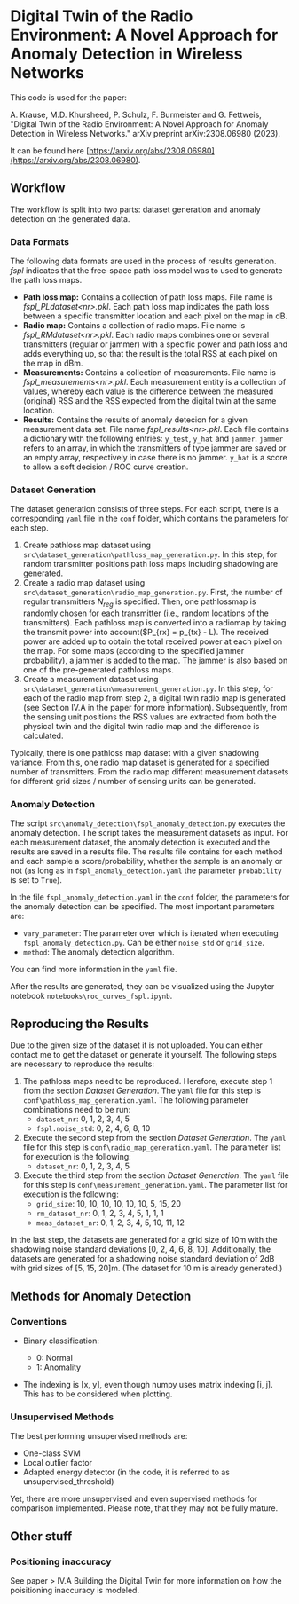 # Digital Twin of the Radio Environment: A Novel Approach for Anomaly Detection in Wireless Networks

This code is used for the paper:

 A. Krause, M.D. Khursheed, P. Schulz, F. Burmeister and G. Fettweis, "Digital Twin of the Radio Environment: A Novel Approach for Anomaly Detection in Wireless Networks." arXiv preprint arXiv:2308.06980 (2023).

 It can be found here [https://arxiv.org/abs/2308.06980](https://arxiv.org/abs/2308.06980).

## Workflow

The workflow is split into two parts: dataset generation and anomaly detection on the generated data.

### Data Formats

The following data formats are used in the process of results generation. *fspl* indicates that the free-space path loss model was to used to generate the path loss maps.

* **Path loss map:** Contains a collection of path loss maps. File name is *fspl_PLdataset\<nr\>.pkl*. Each path loss map indicates the path loss between a specific transmitter location and each pixel on the map in dB.
* **Radio map:** Contains a collection of radio maps. File name is *fspl_RMdataset\<nr\>.pkl*. Each radio maps combines one or several transmitters (regular or jammer) with a specific power and path loss and adds everything up, so that the result is the total RSS at each pixel on the map in dBm.
* **Measurements:** Contains a collection of measurements. File name is *fspl_measurements\<nr\>.pkl*. Each measurement entity is a collection of values, whereby each value is the difference between the measured (original) RSS and the RSS expected from the digital twin at the same location.
* **Results:** Contains the results of anomaly detecion for a given measurement data set. File name *fspl_results\<nr\>.pkl*. Each file contains a dictionary with the following entries: ```y_test```, ```y_hat``` and ```jammer```. ```jammer``` refers to an array, in which the transmitters of type jammer are saved or an empty array, respectively in case there is no jammer. ```y_hat``` is a score to allow a soft decision / ROC curve creation.

### Dataset Generation
The dataset generation consists of three steps. For each script, there is a corresponding `yaml` file in the `conf` folder, which contains the parameters for each step.

1. Create pathloss map dataset using `src\dataset_generation\pathloss_map_generation.py`. In this step, for random transmitter positions path loss maps including shadowing are generated.
2. Create a radio map dataset using `src\dataset_generation\radio_map_generation.py`. First, the number of regular transmitters $N_{reg}$ is specified. Then, one pathlossmap is randomly chosen for each transmitter (i.e., random locations of the transmitters). Each pathloss map is converted into a radiomap by taking the transmit power into account($P_{rx} = p_{tx} - L). The received power are added up to obtain the total received power at each pixel on the map. For some maps (according to the specified jammer probability), a jammer is added to the map. The jammer is also based on one of the pre-generated pathloss maps.
3. Create a measurement dataset using `src\dataset_generation\measurement_generation.py`. In this step, for each of the radio map from step 2, a digital twin radio map is generated (see Section IV.A in the paper for more information). Subsequently, from the sensing unit positions the RSS values are extracted from both the physical twin and the digital twin radio map and the difference is calculated.

Typically, there is one pathloss map dataset with a given shadowing variance. From this, one radio map dataset is generated for a specified number of transmitters. From the radio map different measurement datasets for different grid sizes / number of sensing units can be generated.

### Anomaly Detection

The script `src\anomaly_detection\fspl_anomaly_detection.py` executes the anomaly detection. The script takes the measurement datasets as input. For each measurement dataset, the anomaly detection is executed and the results are saved in a results file. The results file contains for each method and each sample a score/probability, whether the sample is an anomaly or not (as long as in `fspl_anomaly_detection.yaml` the parameter `probability` is set to `True`).

In the file `fspl_anomaly_detection.yaml` in the `conf` folder, the parameters for the anomaly detection can be specified. The most important parameters are:
* `vary_parameter`: The parameter over which is iterated when executing `fspl_anomaly_detection.py`. Can be either `noise_std` or `grid_size`.
* `method`: The anomaly detection algorithm.

You can find more information in the `yaml` file.

After the results are generated, they can be visualized using the Jupyter notebook `notebooks\roc_curves_fspl.ipynb`.


## Reproducing the Results

Due to the given size of the dataset it is not uploaded. You can either contact me to get the dataset or generate it yourself. The following steps are necessary to reproduce the results:
1. The pathloss maps need to be reproduced. Herefore, execute step 1 from the section *Dataset Generation*. The `yaml` file for this step is `conf\pathloss_map_generation.yaml`. The following parameter combinations need to be run:
    * `dataset_nr`: 0, 1, 2, 3, 4, 5
    * `fspl.noise_std`: 0, 2, 4, 6, 8, 10
2. Execute the second step from the section *Dataset Generation*. The `yaml` file for this step is `conf\radio_map_generation.yaml`. The parameter list for execution is the following:
    * `dataset_nr`: 0, 1, 2, 3, 4, 5
3. Execute the third step from the section *Dataset Generation*. The `yaml` file for this step is `conf\measurement_generation.yaml`. The parameter list for execution is the following:
    * `grid_size`: 10, 10, 10, 10, 10, 10, 5, 15, 20
    * `rm_dataset_nr`: 0, 1, 2, 3, 4, 5, 1, 1, 1
    * `meas_dataset_nr`: 0, 1, 2, 3, 4, 5, 10, 11, 12

In the last step, the datasets are generated for a grid size of 10m with the shadowing noise standard deviations [0, 2, 4, 6, 8, 10]. Additionally, the datasets are generated for a shadowing noise standard deviation of 2dB with grid sizes of [5, 15, 20]m. (The dataset for 10 m is already generated.) 

## Methods for Anomaly Detection

### Conventions

* Binary classification:
  * 0: Normal
  * 1: Anomality

* The indexing is [x, y], even though numpy uses matrix indexing [i, j]. This has to be considered when plotting.

### Unsupervised Methods

The best performing unsupervised methods are:

* One-class SVM
* Local outlier factor
* Adapted energy detector (in the code, it is referred to as unsupervised_threshold)

Yet, there are more unsupervised and even supervised methods for comparison implemented. Please note, that they may not be fully mature.

## Other stuff

### Positioning inaccuracy

See paper > IV.A Building the Digital Twin for more information on how the poisitioning inaccuracy is modeled.